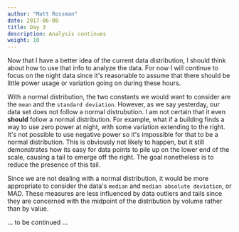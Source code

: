 ```yaml
---
author: "Matt Rossman"
date: 2017-06-08
title: Day 3
description: Analysis continues
weight: 10
---
```



Now that I have a better idea of the current data distribution, I should think about how to use that info to analyze the data. For now I will continue to focus on the night data since it's reasonable to assume that there should be little power usage or variation going on during these hours.

With a normal distribution, the two constants we would want to consider are the `mean` and the `standard deviation`. However, as we say yesterday, our data set does not follow a normal distrubution. I am not certain that it even **should** follow a normal distribution. For example, what if a building finds a way to use zero power at night, with some variation extending to the right. It's not possible to use negative power so it's impossible for that to be a normal distribution. This is obviously not likely to happen, but it still demonstrates how its easy for data points to pile up on the lower end of the scale, causing a tail to emerge off the right. The goal nonetheless is to reduce the presence of this tail.

Since we are not dealing with a normal distribution, it would be more appropriate to consider the data's `median` and `median absolute deviation`, or MAD. These measures are less influenced by data outliers and tails since they are concerned with the midpoint of the distribution by volume rather than by value.

... to be continued ...
